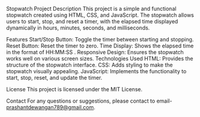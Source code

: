 Stopwatch Project
Description
This project is a simple and functional stopwatch created using HTML, CSS, and JavaScript. The stopwatch allows users to start, stop, and reset a timer, with the elapsed time displayed dynamically in hours, minutes, seconds, and milliseconds.

Features
Start/Stop Button: Toggle the timer between starting and stopping.
Reset Button: Reset the timer to zero.
Time Display: Shows the elapsed time in the format of HH:MM:SS
.
Responsive Design: Ensures the stopwatch works well on various screen sizes.
Technologies Used
HTML: Provides the structure of the stopwatch interface.
CSS: Adds styling to make the stopwatch visually appealing.
JavaScript: Implements the functionality to start, stop, reset, and update the timer.

License
This project is licensed under the MIT License.

Contact
For any questions or suggestions, please contact to email- prashantdewangan789@gmail.com.

